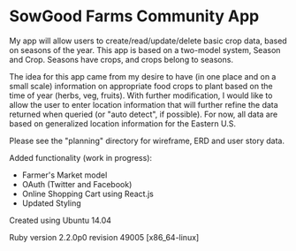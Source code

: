# SowGood Farms Community App

My app will allow users to create/read/update/delete basic crop data, based on seasons of the year.  This app is based on a two-model system, Season and Crop.  Seasons have crops, and crops belong to seasons.

The idea for this app came from my desire to have (in one place and on a small scale) information on appropriate food crops to plant based on the time of year (herbs, veg, fruits).  With further modification, I would like to allow the user to enter location information that will further refine the data returned when queried (or "auto detect", if possible).  For now, all data are based on generalized location information for the Eastern U.S.

Please see the "planning" directory for wireframe, ERD and user story data.

Added functionality (work in progress):
  + Farmer's Market model
  + OAuth (Twitter and Facebook)
  + Online Shopping Cart using React.js
  + Updated Styling


Created using Ubuntu 14.04

Ruby version 2.2.0p0 revision 49005 [x86_64-linux]
